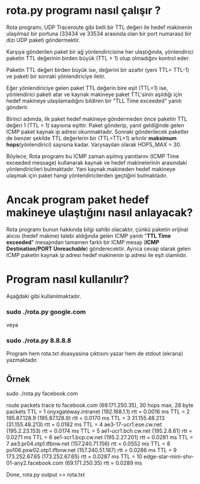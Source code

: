 
# rota.py programı nasıl çalışır ?

Rota programı, UDP Traceroute gibi belli bir TTL değeri ile hedef makinenin
ulaşılmaz bir portuna (33434 ve 33534 arasında olan bir port numarası)
bir dizi UDP paketi göndermektir.

Karşıya gönderilen paket bir ağ yönlendiricisine her ulaştığında,
yönlendirici paketin TTL değerinin birden büyük (TTL > 1) olup olmadığını kontrol eder.

Paketin TTL değeri birden büyük ise, değerini bir azaltır (yeni TTL= TTL-1)
ve paketi bir sonraki yönlendiriciye iletir.

Eğer yönlendiriciye gelen paket TTL değerin bire eşit (TTL=1) ise,
yönlendirici paketi atar ve kaynak makineye paket TTL'sinin aşıldığı için
hedef makineye ulaşılamadığını bildiren bir "TLL Time exceeded" yanıtı gönderir.

Birinci adımda, ilk paket hedef makineye göndermeden önce paketin TTL değeri 1 (TTL = 1) sayısına eşittir.
Paket gönderip, yanıt geldiğinde gelen ICMP paket kaynak ip adresi okunmaktadır.
Sonraki gönderilecek paketler de benzer şekilde TTL değerlerin bir (TTL=TTL+1) artırılır **maksimum hops**(yönlendirici) sayısına kadar.
Varysayılan olarak HOPS_MAX = 30.

Böylece, Rota programı bu ICMP zaman aşılmış yanıtlarını (ICMP Time exceeded message)
kullanarak kaynak ve hedef makinelerinin arasındaki yönlendiricileri bulmaktadır.
Yani kaynak makineden hedef makineye ulaşmak için paket hangi yönlendiricilerden
geçtiğini bulmaktadır.

# Ancak  program paket hedef makineye ulaştığını nasıl anlayacak?

Rota programı bunun hakkında bilgi sahibi olacaktır, çünkü paketin orijinal alıcısı (hedef makine) talebi aldığında gelen ICMP yanıtı "**TTL Time exceeded**" mesajından tamamen farklı bir ICMP mesajı (**ICMP Destination/PORT Unreachable**) gönderecektir. Ayrıca cevap olarak gelen ICMP paketin kaynak ip adresi hedef makinenin ip adresi ile eşit olamlıdır.

# Program nasıl kullanılır?

Aşağdaki gibi kullanılmaktadır.

### sudo ./rota.py google.com 

veya

### sudo ./rota.py 8.8.8.8

Program hem rota.txt doasyasina çıktısını yazar hem de stdout (ekrana) yazmaktadır.

## Örnek

sudo ./rota.py facebook.com

route packets trace to facebook.com (69.171.250.35), 30 hops max, 28 byte packets
TTL = 1   onyxgateway.intranet (192.168.1.1) rtt = 0.0016 ms
TTL = 2   195.87.128.9 (195.87.128.9) rtt = 0.0170 ms
TTL = 3   31.155.48.213 (31.155.48.213) rtt = 0.0182 ms
TTL = 4   ae3-17-ucr1.ese.cw.net (195.2.23.153) rtt = 0.0174 ms
TTL = 5   ae1-ucr1.bch.cw.net (195.2.8.61) rtt = 0.0271 ms
TTL = 6   ae1-xcr1.bcp.cw.net (195.2.27.201) rtt = 0.0281 ms
TTL = 7   ae3.pr04.otp1.tfbnw.net (157.240.71.156) rtt = 0.0552 ms
TTL = 8   po106.psw02.otp1.tfbnw.net (157.240.51.187) rtt = 0.0286 ms
TTL = 9   173.252.67.65 (173.252.67.65) rtt = 0.0287 ms
TTL = 10  edge-star-mini-shv-01-any2.facebook.com (69.171.250.35) rtt = 0.0289 ms

Done, rota.py output >> rota.txt


